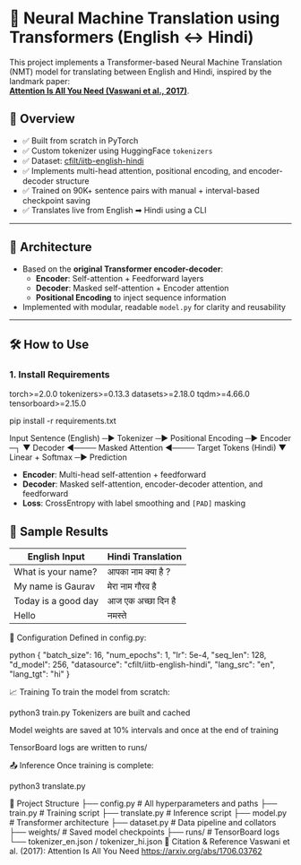 # 🔁 Neural Machine Translation using Transformers (English ↔ Hindi)

This project implements a Transformer-based Neural Machine Translation (NMT) model for translating between English and Hindi, inspired by the landmark paper:  
**[Attention Is All You Need (Vaswani et al., 2017)](https://arxiv.org/abs/1706.03762)**.

## 🚀 Overview

- ✅ Built from scratch in PyTorch  
- ✅ Custom tokenizer using HuggingFace `tokenizers`  
- ✅ Dataset: [cfilt/iitb-english-hindi](https://huggingface.co/datasets/cfilt/iitb-english-hindi)  
- ✅ Implements multi-head attention, positional encoding, and encoder-decoder structure  
- ✅ Trained on 90K+ sentence pairs with manual + interval-based checkpoint saving  
- ✅ Translates live from English ➡ Hindi using a CLI

---

## 🧠 Architecture

- Based on the **original Transformer encoder-decoder**:
  - **Encoder**: Self-attention + Feedforward layers
  - **Decoder**: Masked self-attention + Encoder attention
  - **Positional Encoding** to inject sequence information
- Implemented with modular, readable `model.py` for clarity and reusability
---

## 🛠️ How to Use

### 1. Install Requirements
torch>=2.0.0
tokenizers>=0.13.3
datasets>=2.18.0
tqdm>=4.66.0
tensorboard>=2.15.0

pip install -r requirements.txt

Input Sentence (English) ─► Tokenizer ─► Positional Encoding ─► Encoder ─┐
▼
Decoder ◄──── Masked Attention
◄──── Target Tokens (Hindi)
▼
Linear + Softmax ─► Prediction


- **Encoder**: Multi-head self-attention + feedforward
- **Decoder**: Masked self-attention, encoder-decoder attention, and feedforward
- **Loss**: CrossEntropy with label smoothing and `[PAD]` masking

## 🧪 Sample Results

| English Input             | Hindi Translation           |
|--------------------------|-----------------------------|
| What is your name?       | आपका नाम क्या है ?         |
| My name is Gaurav        | मेरा नाम गौरव है           |
| Today is a good day      | आज एक अच्छा दिन है        |
| Hello                    | नमस्ते                      |


🔧 Configuration
Defined in config.py:

python
{
  "batch_size": 16,
  "num_epochs": 1,
  "lr": 5e-4,
  "seq_len": 128,
  "d_model": 256,
  "datasource": "cfilt/iitb-english-hindi",
  "lang_src": "en",
  "lang_tgt": "hi"
}

📈 Training
To train the model from scratch:

python3 train.py
Tokenizers are built and cached

Model weights are saved at 10% intervals and once at the end of training

TensorBoard logs are written to runs/

📤 Inference
Once training is complete:

python3 translate.py

📁 Project Structure
├── config.py              # All hyperparameters and paths
├── train.py               # Training script
├── translate.py           # Inference script
├── model.py               # Transformer architecture
├── dataset.py             # Data pipeline and collators
├── weights/               # Saved model checkpoints
├── runs/                  # TensorBoard logs
└── tokenizer_en.json / tokenizer_hi.json
🧠 Citation & Reference
Vaswani et al. (2017): Attention Is All You Need
https://arxiv.org/abs/1706.03762
